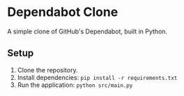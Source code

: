 # Dependabot Clone

A simple clone of GitHub's Dependabot, built in Python.

## Setup

1. Clone the repository.
2. Install dependencies: `pip install -r requirements.txt`
3. Run the application: `python src/main.py` 
